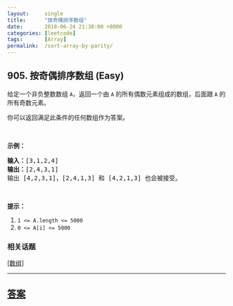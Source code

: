 ```yaml
---
layout:     single
title:      "按奇偶排序数组"
date:       2018-06-24 21:30:00 +0800
categories: [leetcode]
tags:       [Array]
permalink:  /sort-array-by-parity/
---
```


## 905. 按奇偶排序数组 (Easy)

<p>给定一个非负整数数组 <code>A</code>，返回一个由 <code>A</code> 的所有偶数元素组成的数组，后面跟 <code>A</code> 的所有奇数元素。</p>

<p>你可以返回满足此条件的任何数组作为答案。</p>

<p>&nbsp;</p>

<p><strong>示例：</strong></p>

<pre><strong>输入：</strong>[3,1,2,4]
<strong>输出：</strong>[2,4,3,1]
输出 [4,2,3,1]，[2,4,1,3] 和 [4,2,1,3] 也会被接受。
</pre>

<p>&nbsp;</p>

<p><strong>提示：</strong></p>

<ol>
	<li><code>1 &lt;= A.length &lt;= 5000</code></li>
	<li><code>0 &lt;= A[i] &lt;= 5000</code></li>
</ol>

### 相关话题
  [[数组](https://github.com/openset/leetcode/tree/master/tag/array/README.md)]

---

## [答案](https://github.com/openset/leetcode/tree/master/problems/sort-array-by-parity)
